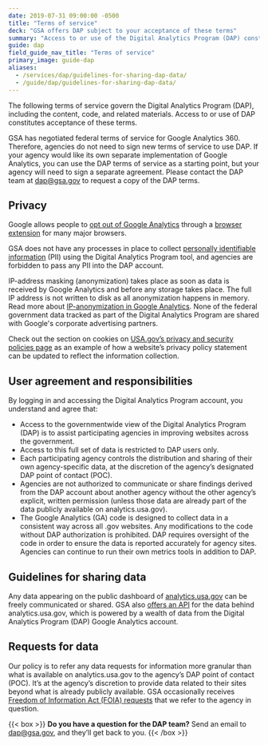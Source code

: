 ```yaml
---
date: 2019-07-31 09:00:00 -0500
title: "Terms of service"
deck: "GSA offers DAP subject to your acceptance of these terms"
summary: "Access to or use of the Digital Analytics Program (DAP) constitutes acceptance of these terms of service."
guide: dap
field_guide_nav_title: "Terms of service"
primary_image: guide-dap
aliases:
  - /services/dap/guidelines-for-sharing-dap-data/
  - /guide/dap/guidelines-for-sharing-dap-data/
---
```


The following terms of service govern the Digital Analytics Program (DAP), including the content, code, and related materials. Access to or use of DAP constitutes acceptance of these terms.

GSA has negotiated federal terms of service for Google Analytics 360. Therefore, agencies do not need to sign new terms of service to use DAP. If your agency would like its own separate implementation of Google Analytics, you can use the DAP terms of service as a starting point, but your agency will need to sign a separate agreement. Please contact the DAP team at [dap@gsa.gov](mailto:dap@gsa.gov) to request a copy of the DAP terms.

## Privacy
Google allows people to [opt out of Google Analytics](https://support.google.com/analytics/answer/181881) through a [browser extension](https://tools.google.com/dlpage/gaoptout) for many major browsers. 

GSA does not have any processes in place to collect [personally identifiable information](https://digital.gov/topics/information-collection/) (PII) using the Digital Analytics Program tool, and agencies are forbidden to pass any PII into the DAP account.

IP-address masking (anonymization) takes place as soon as data is received by Google Analytics and before any storage takes place. The full IP address is not written to disk as all anonymization happens in memory. Read more about [IP-anonymization in Google Analytics](https://support.google.com/analytics/answer/2763052). None of the federal government data tracked as part of the Digital Analytics Program are shared with Google's corporate advertising partners.

Check out the section on cookies on [USA.gov’s privacy and security policies page](https://www.usa.gov/privacy-security) as an example of how a website’s privacy policy statement can be updated to reflect the information collection.

## User agreement and responsibilities

By logging in and accessing the Digital Analytics Program account, you understand and agree that:

- Access to the governmentwide view of the Digital Analytics Program (DAP) is to assist participating agencies in improving websites across the government.
- Access to this full set of data is restricted to DAP users only.
- Each participating agency controls the distribution and sharing of their own agency-specific data, at the discretion of the agency’s designated DAP point of contact (POC).
- Agencies are not authorized to communicate or share findings derived from the DAP account about another agency without the other agency’s explicit, written permission (unless those data are already part of the data publicly available on analytics.usa.gov).
- The Google Analytics (GA) code is designed to collect data in a consistent way across all .gov websites. Any modifications to the code without DAP authorization is prohibited. DAP requires oversight of the code in order to ensure the data is reported accurately for agency sites. Agencies can continue to run their own metrics tools in addition to DAP.

## Guidelines for sharing data

Any data appearing on the public dashboard of [analytics.usa.gov](https://analytics.usa.gov/) can be freely communicated or shared. GSA also [offers an API](https://open.gsa.gov/api/dap/) for the data behind analytics.usa.gov, which is powered by a wealth of data from the Digital Analytics Program (DAP) Google Analytics account.

## Requests for data

Our policy is to refer any data requests for information more granular than what is available on analytics.usa.gov to the agency’s DAP point of contact (POC). It’s at the agency’s discretion to provide data related to their sites beyond what is already publicly available. GSA occasionally receives [Freedom of Information Act (FOIA) requests](https://www.foia.gov/) that we refer to the agency in question.

{{< box >}}
**Do you have a question for the DAP team?** Send an email to [dap@gsa.gov](mailto:dap@gsa.gov), and they’ll get back to you.
{{< /box >}}
